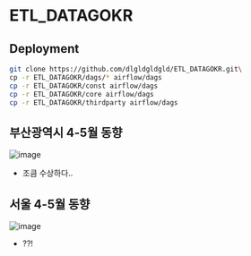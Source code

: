 # ETL_DATAGOKR


## Deployment
```bash
git clone https://github.com/dlgldgldgld/ETL_DATAGOKR.git\
cp -r ETL_DATAGOKR/dags/* airflow/dags
cp -r ETL_DATAGOKR/const airflow/dags
cp -r ETL_DATAGOKR/core airflow/dags
cp -r ETL_DATAGOKR/thirdparty airflow/dags
```

## 부산광역시 4-5월 동향
![image](https://user-images.githubusercontent.com/18378009/171413443-43f93599-0600-4997-aaf0-c66ea995fe66.png)
- 조큼 수상하다..

## 서울 4-5월 동향
![image](https://user-images.githubusercontent.com/18378009/171634523-66f8c2b6-a837-4da9-b221-81fe4ce4a3a1.png)
- ??!
